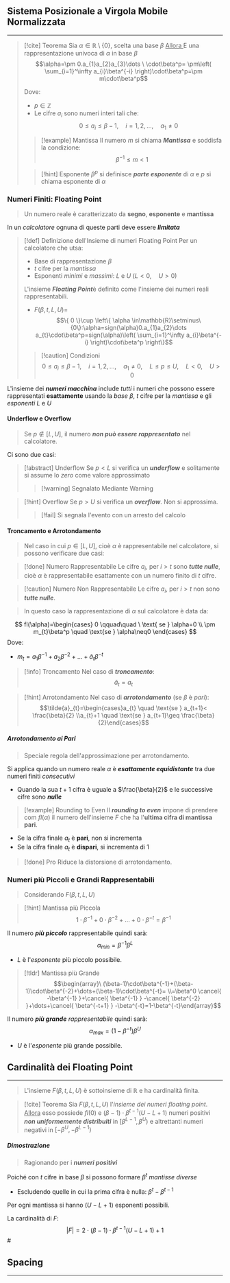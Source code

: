 ## Sistema Posizionale a Virgola Mobile Normalizzata
---
>[!cite] Teorema
>Sia $\alpha\in\mathbb{R}\setminus\{0\}$, scelta una base $\beta$
><u> Allora </u>
>E una rappresentazione univoca di $\alpha$ in base $\beta$
>$$\alpha=\pm 0.a_{1}a_{2}a_{3}\dots \ \cdot\beta^p= \pm\left( \sum_{i=1}^\infty a_{i}\beta^{-i} \right)\cdot\beta^p=\pm m\cdot\beta^p$$
>
>Dove:
>- $p\in\mathbb{Z}$
>- Le cifre $a_{i}$ sono numeri interi tali che:
>$$0\leq a_{i}\leq \beta-1,\quad i=1,2,\dots, \quad a_{1}\neq 0$$
>
>>[!example] Mantissa
>>Il numero $m$ si chiama ***Mantissa*** e soddisfa la condizione:
>>$$\beta^{-1}\leq m<1$$
>
>>[!hint] Esponente
>>$\beta^p$ si definisce ***parte esponente*** di $\alpha$ e $p$ si chiama esponente di $\alpha$

### Numeri Finiti: Floating Point
>Un numero reale è caratterizzato da **segno**, **esponente** e **mantissa**

In un *calcolatore* ognuna di queste parti deve essere ***limitata***

>[!def] Definizione dell'Insieme di numeri Floating Point
>Per un calcolatore che utsa:
>- Base di rappresentazione $\beta$
>- $t$ cifre per la *mantissa*
>- Esponenti *minimi* e *massimi*: $L$ e $U$ ($L<0, \quad U>0$)
>
>L'insieme ***Floating Point***è definito come l'insieme dei numeri reali rappresentabili.
>- $F(\beta,t,L,U)=$
>$$\{ 0 \}\cup \left\{ \alpha \in\mathbb{R}\setminus\{0\}:\alpha=sign(\alpha)0.a_{1}a_{2}\dots a_{t}\cdot\beta^p=sign(\alpha)\left( \sum_{i=1}^\infty a_{i}\beta^{-i} \right)\cdot\beta^p \right\}$$
>
>>[!caution] Condizioni
>>$$0\leq a_{i} \leq \beta-1, \quad i=1,2,\dots,\quad a_{1}\neq0, \quad L\leq p \leq U, \quad L<0, \quad U>0$$

L'insieme dei ***numeri macchina*** include *tutti* i numeri che possono essere rappresentati **esattamente** usando la *base* $\beta$, $t$ cifre per la *mantissa* e gli *esponenti* $L$ e $U$

#### Underflow e Overflow
>Se $p\notin [L,U]$, il numero ***non può essere rappresentato*** nel calcolatore.

Ci sono due casi:

>[!abstract] Underflow
>Se $p<L$ si verifica un ***underflow*** e solitamente si assume lo *zero* come valore approssimato
>>[!warning] Segnalato Mediante Warning

>[!hint] Overflow
>Se $p>U$ si verifica un ***overflow***.
>Non si approssima.
>>[!fail] Si segnala l'evento con un arresto del calcolo

#### Troncamento e Arrotondamento
>Nel caso in cui $p\in[L,U]$, cioè $\alpha$ è rappresentabile nel calcolatore, si possono verificare due casi:

>[!done] Numero Rappresentabile
>Le cifre $a_{i}$, per $i>t$ sono ***tutte nulle***, cioè $\alpha$ è rappresentabile esattamente con un numero finito di $t$ cifre.

>[!caution] Numero Non Rappresentabile
>Le cifre $a_{i}$, per $i>t$ non sono ***tutte nulle***.

>In questo caso la rappresentazione di $\alpha$ sul calcolatore è data da:

$$
fl(\alpha)=\begin{cases}
0 \qquad\quad \ \text{ se } \alpha=0 \\
\pm m_{t}\beta^p \quad \text{se } \alpha\neq0
\end{cases}
$$
Dove:
- $m_{t}=a_{1}\beta^{-1}+a_{2}\beta^{-2}+\dots+\tilde{a}_{t}\beta^{-t}$

>[!info] Troncamento
>Nel caso di ***troncamento***:
>$$\tilde{a}_{t}=a_{t}$$

>[!hint] Arrotondamento
>Nel caso di ***arrotondamento*** (se $\beta$ è *pari*):
>$$\tilde{a}_{t}=\begin{cases}a_{t} \quad \text{se } a_{t+1}< \frac{\beta}{2} \\a_{t}+1 \quad \text{se } a_{t+1}\geq \frac{\beta}{2}\end{cases}$$

##### Arrotondamento ai Pari
>Speciale regola dell'approssimazione per arrotondamento.

Si applica quando un numero reale $\alpha$ è ***esattamente equidistante*** tra due numeri finiti *consecutivi*
- Quando la sua $t+1$ cifra è uguale a $\frac{\beta}{2}$ e le successive cifre sono ***nulle***

>[!example] Rounding to Even
>Il ***rounding to even*** impone di prendere com $fl(\alpha)$ il numero dell'insieme $F$ che ha l'**ultima cifra di mantissa pari**.

- Se la cifra finale $a_{t}$ è **pari**, non si incrementa
- Se la cifra finale $a_{t}$ è **dispari**, si incrementa di $1$

>[!done] Pro
>Riduce la distorsione di arrotondamento.

### Numeri più Piccoli e Grandi Rappresentabili
>Considerando $F(\beta,t,L,U)$

>[!hint] Mantissa più Piccola
>$$1\cdot\beta^{-1}+0\cdot\beta^{-2}+\dots+0\cdot\beta^{-t}=\beta^{-1}$$

Il numero ***più piccolo*** rappresentabile quindi sarà:
$$\alpha_{min}=\beta^{-1}\beta^L$$
- $L$ è l'*esponente* più piccolo possibile.

>[!tldr] Mantissa più Grande
>$$\begin{array}\ (\beta-1)\cdot\beta^{-1}+(\beta-1)\cdot\beta^{-2}+\dots+(\beta-1)\cdot\beta^{-t}= \\=\beta^0 \cancel{ -\beta^{-1} }+\cancel{ \beta^{-1} } -\cancel{ \beta^{-2} }+\dots+\cancel{ \beta^{-t+1} } -\beta^{-t}=1-\beta^{-t}\end{array}$$

Il numero ***più grande*** *rappresentabile* quindi sarà:
$$\alpha_{max}=(1-\beta^{-t})\beta^U$$
- $U$ è l'*esponente* più grande possibile.
## Cardinalità dei Floating Point
---
>L'insieme $F(\beta,t,L,U)$ è sottoinsieme di $\mathbb{R}$ e ha cardinalità finita.

>[!cite] Teorema
>Sia $F(\beta,t,L,U)$  l'*insieme dei numeri floating point*.
><u>Allora</u>
>esso possiede $fl(0)$ e $(\beta-1)\cdot\beta^{t-1}(U-L+1)$ numeri positivi ***non uniformemente distribuiti*** in $[\beta^{L-1},\beta^U)$ e altrettanti numeri negativi in $[-\beta^U, -\beta^{L-1})$

##### Dimostrazione
>Ragionando per i ***numeri positivi***

Poiché con $t$ cifre in base $\beta$ si possono formare $\beta^t$ *mantisse diverse*
- Escludendo quelle in cui la prima cifra è nulla: $\beta^t-\beta^{t-1}$

Per ogni mantissa si hanno $(U-L+1)$ esponenti possibili.

La cardinalità di $F$:
$$
|F| = 2\cdot(\beta-1)\cdot\beta^{t-1}(U-L+1)+1
$$
$\#$

## Spacing
---
